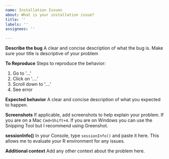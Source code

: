 ```yaml
---
name: Installation Issues
about: What is your installation issue?
title: ''
labels: ''
assignees: ''

---
```


**Describe the bug**
A clear and concise description of what the bug is. Make sure your title is descriptive of your problem

**To Reproduce**
Steps to reproduce the behavior:
1. Go to '...'
2. Click on '....'
3. Scroll down to '....'
4. See error

**Expected behavior**
A clear and concise description of what you expected to happen.

**Screenshots**
If applicable, add screenshots to help explain your problem. If you are on a Mac `Cmd+Shift+4`. If you are on Windows you can use the Snipping Tool but I recommend using Greenshot.

**sessionInfo()**
In your Console, type `sessionInfo()` and paste it here. This allows me to evaluate your R environment for any issues.

**Additional context**
Add any other context about the problem here.
